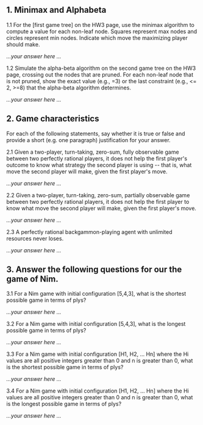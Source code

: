 ## 1. Minimax and Alphabeta

1.1 For the [first game tree] on the HW3 page, use the minimax algorithm to compute a value for each non-leaf node. Squares represent max nodes and circles represent min nodes. Indicate which move the maximizing player should make.

*...your answer here ...*

1.2 Simulate the alpha-beta algorithm on the second game tree on the HW3 page, crossing out the nodes that are pruned. For each non-leaf node that is not pruned, show the exact value (e.g., =3) or the last constraint (e.g., <= 2, >=8) that the alpha-beta algorithm determines.

*...your answer here ...*

## 2. Game characteristics

For each of the following statements, say whether it is true or false and provide a short (e.g. one paragraph) justification for your answer.

2.1 Given a two-player, turn-taking, zero-sum, fully observable game between two perfectly rational players, it does not help the first player's outcome to know what strategy the second player is using -- that is, what move the second player will make, given the first player's move.

*...your answer here ...*

2.2 Given a two-player, turn-taking, zero-sum, partially observable game between two perfectly rational players, it does not help the first player to know what move the second player will make, given the first player's move.

*...your answer here ...*

2.3 A perfectly rational backgammon-playing agent with unlimited resources never loses.

*...your answer here ...*


## 3. Answer the following questions for our the game of Nim.

3.1 For a Nim game with initial configuration [5,4,3], what is the shortest possible game in terms of plys?

*...your answer here ...*

3.2 For a Nim game with initial configuration [5,4,3], what is the longest possible game in terms of plys?

*...your answer here ...*

3.3 For a Nim game with initial configuration [H1, H2, ... Hn] where the Hi values are all positive integers greater than 0 and n is greater than 0, what is the shortest possible game in terms of plys?

*...your answer here ...*

3.4 For a Nim game with initial configuration [H1, H2, ... Hn] where the Hi values are all positive integers greater than 0 and n is greater than 0, what is the longest possible game in terms of plys?

*...your answer here ...*

